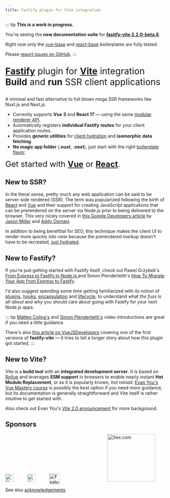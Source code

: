 ```yaml
---
title: Fastify plugin for Vite integration
---
```


::: tip
**This is a work in progress.**

You're seeing the <b>new documentation suite</b> for [<b>fastify-vite 2.2.0-beta.6</b>](https://www.npmjs.com/package/fastify-vite).

Right now only the [vue-base](https://github.com/terixjs/flavors/tree/main/vue-base) and [react-base](https://github.com/terixjs/flavors/tree/main/react-base) boilerplates are fully tested. 

Please [report issues on GitHub](https://github.com/terixjs/fastify-vite/).
:::

<style>
.headline {
  font-size: 2em;
}
</style>

<p class="headline">
<a href="https://fastify.io"><b>Fastify</b></a> plugin for <a href="https://vitejs.dev"><b>Vite</b></a> integration<br>
<b>Build</b> and <b>run</b> SSR client applications</p>

A minimal and fast alternative to full blown mega SSR frameworks like Nuxt.js and Next.js.

- Currently supports **Vue 3** and **React 17** — using the same [modular renderer API](/concepts/renderer-api.html).
- Automatically registers **individual Fastify routes** for your client application routes.
- Provides **generic utilities** for [client hydration](/concepts/client-hydration) and **isomorphic data fetching**.
- **No magic app folder** (<b>.nuxt</b>, <b>.next</b>), just start with the right [boilerplate flavor][flavors].

[flavors]: https://github.com/terixjs/flavors

<span style="font-size: 1.8em">Get started with
<b>[Vue](/guide/vue)</b> or <b>[React](/guide/react)</b>.</span>

## New to SSR?

In the literal sense, pretty much any web application can be said to be server-side rendered (SSR). The term was popularized following the birth of [React](https://reactjs.org/) and [Vue](https://vuejs.org/) and their support for creating JavaScript applications that can be prerendered on the server via Node.js prior to being delivered to the browser. This very nicely covered in [this Google Developers article][gd-article] by [Jason Miller][jason-miller] and [Addy Osmani][addy-osmani].

[gd-article]: https://developers.google.com/web/updates/2019/02/rendering-on-the-web#rehydration
[jason-miller]: https://twitter.com/_developit
[addy-osmani]: https://twitter.com/addyosmani

In addition to being benefitial for SEO, this technique makes the client UI to render more quickly into view because the prerendered markup doesn't have to be recreated, [just hydrated](/concepts/client-hydration).

## New to Fastify?

If you're just getting started with Fastify itself, check out Pawel Grzybek's [From Express to Fastify in Node.js
][pawels-article] and Simon Plenderleith's [How To Migrate Your App from Express to Fastify][simons-article]. 

I'd also suggest spending some time getting familiarized with its notion of
[plugins](https://www.fastify.io/docs/latest/Plugins-Guide),
[hooks](https://www.fastify.io/docs/latest/Hooks),
[encapsulation](https://www.fastify.io/docs/latest/Encapsulation) and
[lifecycle](https://www.fastify.io/docs/latest/Lifecycle/), to understand what _the fuss is all about_ and why you should care about going with Fastify for your next Node.js apps.

[pawels-article]: https://pawelgrzybek.com/from-express-to-fastify-in-node-js/
[simons-article]: https://www.sitepoint.com/express-to-fastify-migrate/

::: tip
[Matteo Colina's](https://www.youtube.com/watch?v=FQu8FnTzOR0) and [Simon Plenderleith's](https://simonplend.com/learning-fastify/) video introductions are great if you need a little guidance. 

There's also [this article on VueJSDevelopers]() covering one of the first versions of <b>fastify-vite</b> — it tries to tell a longer story about how this plugin got started.
:::

## New to Vite?

Vite is a <b>build tool</b> with an <b>integrated development server</b>. It is based on [Rollup](https://rollupjs.org/) and leverages <b>ESM support</b> in browsers to enable nearly instant <b>Hot Module Replacement</b>, or as it is popularly known, _hot reload_. [Evan You's Vue Mastery course][evan-course] is possibly the best option if you need more guidance, but its documentation is generally straightforward and Vite itself is rather intuitive to get started with.

Also check out Evan You's [Vite 2.0 announcement][vite-2-announcement] for more background.

[evan-course]: https://www.vuemastery.com/courses/lightning-fast-builds-with-vite/intro-to-vite/
[vite-2-announcement]: https://dev.to/yyx990803/announcing-vite-2-0-2f0a

## Sponsors

<style>
.sponsor { position: relative; display: inline-block; text-decoration: none; }
.sponsor:hover { text-decoration: none; }
.sponsor img { margin-right: 40px; }
</style>
<a class="sponsor" href="https://nearform.com">
<img height="25" src="/nearform.svg" alt="NearForm">
</a>
<a class="sponsor" href="https://helloprint.com">
<img height="25" src="/helloprint.svg" alt="Helloprint">
</a>
<a class="sponsor" href="https://feature.fm" style="height: 35px; width: 180px;">
<img height="35" style="position: absolute; top: 8px; left: 0px" src="/featurefm.svg" alt="Feature.fm">
</a>
<img class="sponsor" width="150" src="/sxdotcom.svg" alt="S​e​x​.com">

See also [acknowledgements](/meta/about.html#acknowledgements).